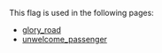This flag is used in the following pages:
 - [glory_road](../events/glory_road.md)
 - [unwelcome_passenger](../events/unwelcome_passenger.md)
